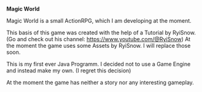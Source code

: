 **Magic World**

Magic World is a small ActionRPG, which I am developing at the moment.

This basis of this game was created with the help of a Tutorial by RyiSnow. (Go and check out his
channel: https://www.youtube.com/@RyiSnow)
At the moment the game uses some Assets by RyiSnow. I will replace those soon.

This is my first ever Java Programm. I decided not to use a Game Engine and instead make my own. (I regret this
decision)

At the moment the game has neither a story nor any interesting gameplay.
